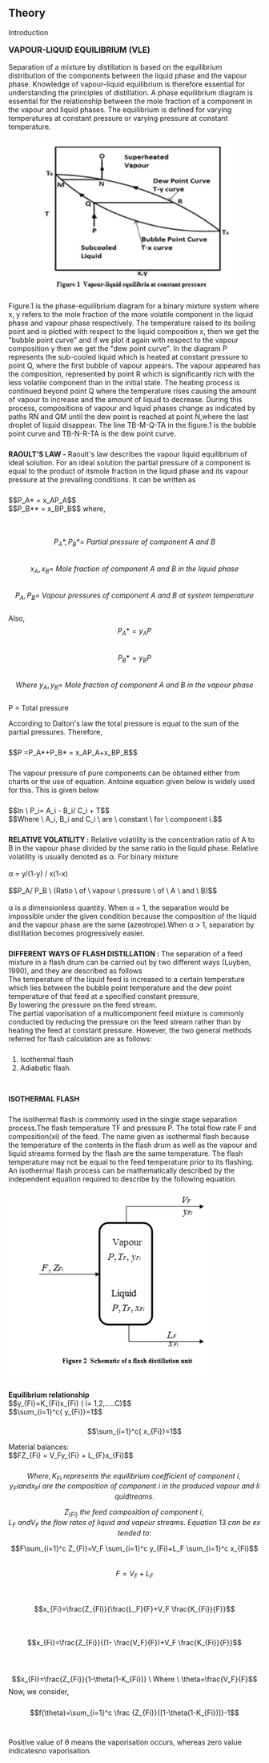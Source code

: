 
## Theory

<div class="heading" id="experiment-article-section-1-heading">
Introduction
</div><!-- Write the section content inside a paragraph element, You can also include images with &lt;img&gt; tag -->
<p style="text-align:left; font-size:16px; font-weight:bold;">VAPOUR-LIQUID EQUILIBRIUM (VLE)</p>
 <p style="padding-bottom: 10px;">Separation of a mixture by distillation is based on the equilibrium distribution of the components between the liquid phase and the vapour phase. Knowledge of vapour-liquid equilibrium is therefore essential for understanding the principles of distillation. A phase equilibrium diagram is essential for the relationship between the mole fraction of a component in the vapour and liquid phases. The equilibrium is defined for varying temperatures at constant pressure or varying pressure at constant temperature.</p>
<p style="text-align: center;">
 <img src="images/vapur_liquid.jpg" style="width:400px;height:300px;" alt="Vapour- Liquid Equilibrium" title="Vapour- Liquid Equilibrium">
</p>
<p style="padding-bottom: 10px;">Figure.1 is the phase-equilibrium diagram for a binary mixture system where x, y refers to the mole fraction of the more volatile component in the liquid phase and vapour phase respectively. The temperature raised to its boiling point and is plotted with respect to the liquid composition x, then we get the "bubble point curve" and if we plot it again with respect to the vapour composition y then we get the "dew point curve". In the diagram P represents the sub-cooled liquid which is heated at constant pressure to point Q, where the first bubble of vapour appears. The vapour appeared has the composition, represented by point R which is significantly rich with the less volatile component than in the initial state. The heating process is continued beyond point Q where the temperature rises causing the amount of vapour to increase and the amount of liquid to decrease. During this process, compositions of vapour and liquid phases change as indicated by paths RN and QM until the dew point is reached at point N,where the last droplet of liquid disappear. The line TB-M-Q-TA in the figure.1 is the bubble point curve and TB-N-R-TA is the dew point curve.</p>
<p style="padding-bottom: 10px;"><b>RAOULT'S LAW -</b> Raoult's law describes the vapour liquid equilibrium of ideal solution. For an ideal solution the partial pressure of a component is equal to the product of itsmole fraction in the liquid phase and its vapour pressure at the prevailing conditions. It can be written as</p>
<p style="padding-bottom: 10px;">$$P_A* = x_AP_A$$
<br>$$P_B** = x_BP_B$$
where,
 
<br>$$P_A*, P_B*= \ Partial \ pressure \ of \ component \ A \ and \ B$$
<br>$$x_A, x_B = \ Mole \ fraction \ of \ component \ A \ and \ B \ in \ the \ liquid \ phase$$
<br>$$P_A, P_B = \ Vapour \ pressures \ of \ component \ A \ and \ B \ at \ system \ temperature$$
<br>Also,
<br>$$P_A*= y_AP$$
<br>$$P_B*= y_BP$$
<br>$$Where \ y_A, y_B = \ Mole \ fraction \ of \ component \ A \ and \ B \ in \ the \ vapour \ phase$$
<br>P = Total pressure</p>
 <p style="padding-bottom: 10px;">According to Dalton's law the total pressure is equal to the sum of the partial pressures. Therefore,</p>
<p style="padding-bottom: 10px;">
 $$P =P_A*+P_B* = x_AP_A+x_BP_B$$
</p>
 <p style="padding-bottom: 10px;">The vapour pressure of pure components can be obtained either from charts or the use of equation. Antoine equation given below is widely used for this. This is given below</p>
<p style="padding-bottom: 10px;">$$In \ P_i= A_i - B_i/ C_i + T$$
<br>$$Where \ A_i, B_i and C_i \ are \ constant \ for \ component i.$$</p>
<p style="padding-bottom: 10px;"><b>RELATIVE VOLATILITY :</b> Relative volatility is the concentration ratio of A to B in the vapour phase divided by the same ratio in the liquid phase. Relative volatility is usually denoted as α. For binary mixture<br><br>
α = y/(1-y) / x(1-x)<br><br>
$$P_A/ P_B \ (Ratio \ of \ vapour \ pressure \ of \ A \ and \ B)$$<br><br>
α is a dimensionless quantity. When α = 1, the separation would be impossible under the given condition because the composition of the liquid and the vapour phase are the same (azeotrope).When α > 1, separation by distillation becomes progressively easier.</p>
                            <p style="padding-bottom: 10px;"><b>DIFFERENT WAYS OF FLASH DISTILLATION :</b> The separation of a feed mixture in a flash drum can be carried out by two different ways (Luyben, 1990), and they are described as follows<br>
The temperature of the liquid feed is increased to a certain temperature which lies between the bubble point temperature and the dew point temperature of that feed at a specified constant pressure,<br>
By lowering the pressure on the feed stream.<br>
The partial vaporisation of a multicomponent feed mixture is commonly conducted by reducing the pressure on the feed stream rather than by heating the feed at constant pressure. However, the two general methods referred for flash calculation are as follows:<br>
<ol><li>Isothermal flash</li>
<li>Adiabatic flash.</li></ol></p><br>
<p style="padding-bottom: 10px;"><b>ISOTHERMAL FLASH</b></p>
<p style="padding-bottom: 10px;">The isothermal flash is commonly used in the single stage separation process.The flash temperature TF and pressure P. The total flow rate F and composition(xi) of the feed. The name given as isothermal flash because the temperature of the contents in the flash drum as well as the vapour and liquid streams formed by the flash are the same temperature. The flash temperature may not be equal to the feed temperature prior to its flashing. An isothermal flash process can be mathematically described by the independent equation required to describe by the following equation.</p>
<p><img src="images/schematic_diagram.jpg"  style="width:412px;height:373px;" align="Schematic Diagram of Flash Distillation" title="Schematic Diagram of Flash Distillation">
</p>
<p style="padding-bottom: 8px;"><b>
 Equilibrium relationship</b>
 <br/>
 $$y_{Fi}=K_{Fi}x_{Fi} ( i= 1,2,.....C)$$<br>
$$\sum_{i=1}^c{ y_{Fi}}=1$$

$$\sum_{i=1}^c{ x_{Fi}}=1$$
</p>
 <p style="padding-bottom: 10px;">
Material balances:<br>
$$FZ_{Fi} = V_Fy_{Fi} + L_{F}x_{Fi}$$
  
$$Where,K_{Fi} \ represents \ the \ equilibrium \ coefficient \ of \ component \ i, y_Fi and x_Fi \ are \ the \ composition \ of \ component \ i \ in \ the \ produced \ vapour \ and \ liquid  treams.$$
  
$$Z_(Fi) \ the \ feed \ composition \ of \ component \ i, L_F \ and V_F \ the \ flow \ rates \ of \ liquid \ and \ vapour \ streams. \ Equation \ 13 \ can \ be \ extended \ to:$$

$$F\sum_{i=1}^c Z_{Fi}=V_F \sum_{i=1}^c y_{Fi}+L_F \sum_{i=1}^c x_{Fi}$$<br>
$$F=V_F+L_F$$<br><br>
$$x_{Fi}=\frac{Z_{Fi}}{\frac{L_F}{F}+V_F \frac{K_{Fi}}{F}}$$<br><br>
$$x_{Fi}=\frac{Z_{Fi}}{(1- \frac{V_F}{F})+V_F \frac{K_{Fi}}{F}}$$<br><br>

$$x_{Fi}=\frac{Z_{Fi}}{1-\theta(1-K_{Fi})}  \ Where \ \theta=\frac{V_F}{F}$$
Now, we consider,<br><br>
$$f(\theta)=\sum_{i=1}^c \frac {Z_{Fi}}{[1-\theta(1-K_{Fi})]}-1$$<br><br>
Positive value of θ means the vaporisation occurs, whereas zero value indicatesno vaporisation.
</p>
 </div>

 <script id="MathJax-script" async src="https://cdn.jsdelivr.net/npm/mathjax@3.2.2/es5/tex-mml-chtml.js"></script>    
 

